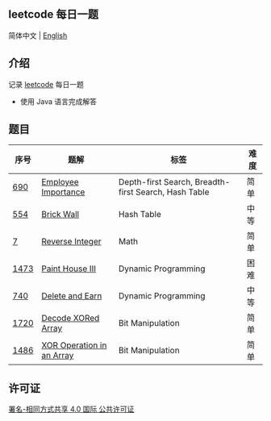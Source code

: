 ## leetcode 每日一题

简体中文 | [English](./README_EN.md)

## 介绍

记录 [leetcode](https://leetcode-cn.com/u/wellemon/) 每日一题

- 使用 Java 语言完成解答

## 题目

| 序号                                                         | 题解                                                         | 标签                                                  | 难度 |
| ------------------------------------------------------------ | ------------------------------------------------------------ | ----------------------------------------------------- | ---- |
| [690](https://leetcode-cn.com/problems/employee-importance/) | [Employee Importance](./solution/java/0690-Employee-Importance/Solution.java) | Depth-first Search, Breadth-first Search,  Hash Table | 简单 |
| [554](https://leetcode-cn.com/problems/brick-wall/)          | [Brick Wall](./solution/java/0554-Brick-Wall/Solution.java)  | Hash Table                                            | 中等 |
| [7](https://leetcode-cn.com/problems/reverse-integer/)       | [Reverse Integer](./solution/java/0007-Reverse-Integer/Solution.java) | Math                                                  | 简单 |
| [1473](https://leetcode-cn.com/problems/paint-house-iii/)    | [Paint House III](./solution/java/1473-Paint-House-3/Solution.java) | Dynamic Programming                                   | 困难 |
| [740](https://leetcode-cn.com/problems/delete-and-earn/)     | [Delete and Earn](./solution/java/0740-Delete-and-Earn/Solution.java) | Dynamic Programming                                   | 中等 |
| [1720](https://leetcode-cn.com/problems/decode-xored-array/) | [Decode XORed Array](./solution/java/1720-Decode-XORed-Array/Solution.java) | Bit Manipulation                                      | 简单 |
| [1486](https://leetcode-cn.com/problems/xor-operation-in-an-array/) | [XOR Operation in an Array](./solution/java/1486-XOR-Operation-in-an-Array/Solution.java) | Bit Manipulation                                      | 简单 |

## 许可证

<a rel="license" href="http://creativecommons.org/licenses/by-sa/4.0/">署名-相同方式共享 4.0 国际 公共许可证</a>

